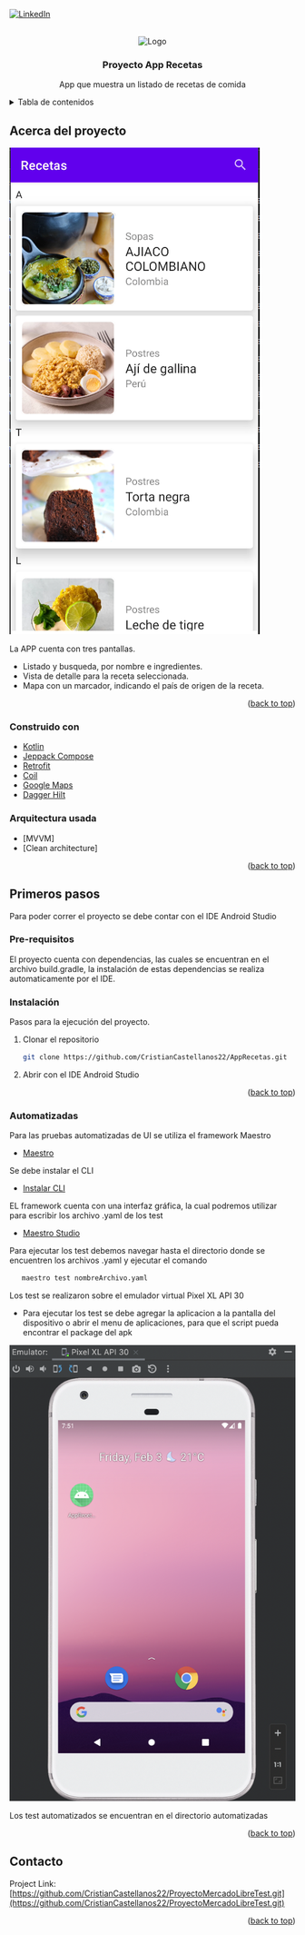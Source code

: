 <div id="top"></div>

[![LinkedIn][linkedin-shield]][linkedin-url]


<!-- PROJECT LOGO -->
<br />
<div align="center">
    <img src="images/logo.png" alt="Logo" width="80" height="80">
  </a>

<h3 align="center">Proyecto App Recetas</h3>

  <p align="center">
    App que muestra un listado de recetas de comida
    <br />
  </p>
</div>



<!-- TABLE OF CONTENTS -->
<details>
  <summary>Tabla de contenidos</summary>
  <ol>
    <li>
      <a href="#Acerca del projecto">Acerca del projecto</a>
      <ul>
        <li><a href="#built-with">Construido con</a></li>
      </ul>
    </li>
    <li>
      <a href="#getting-started">Primeros pasos</a>
      <ul>
        <li><a href="#prerequisites">Pre-requisitos</a></li>
        <li><a href="#installation">Instalación</a></li>
      </ul>
    </li>
    <li>
      <a href="#automatizadas">Pruebas Automatizadas</a>
    </li>
    <li><a href="#contact">Contacto</a></li>
  </ol>
</details>

<!-- ABOUT THE PROJECT -->
## Acerca del proyecto

![Product Name Screen Shot][product-screenshot]

La APP cuenta con tres pantallas.
* Listado y busqueda, por nombre e ingredientes.
* Vista de detalle para la receta seleccionada.
* Mapa con un marcador, indicando el país de origen de la receta.

<p align="right">(<a href="#top">back to top</a>)</p>

### Construido con

* [Kotlin](https://kotlinlang.org/)
* [Jeppack Compose](https://developer.android.com/jetpack?hl=es-419)
* [Retrofit](https://square.github.io/retrofit/)
* [Coil](https://coil-kt.github.io/coil/compose/)
* [Google Maps](https://developers.google.com/maps/documentation/android-sdk/maps-compose?hl=es-419)
* [Dagger Hilt](https://developer.android.com/training/dependency-injection/hilt-jetpack?hl=es-419)


### Arquitectura usada
* [MVVM]
* [Clean architecture]

<p align="right">(<a href="#top">back to top</a>)</p>

<!-- GETTING STARTED -->
## Primeros pasos

Para poder correr el proyecto se debe contar con el IDE Android Studio

### Pre-requisitos

El proyecto cuenta con dependencias, las cuales se encuentran en el archivo build.gradle, la instalación de estas dependencias se realiza automaticamente por el IDE.

### Instalación

Pasos para la ejecución del proyecto.

1. Clonar el repositorio
   ```sh
   git clone https://github.com/CristianCastellanos22/AppRecetas.git
   ```
2. Abrir con el IDE Android Studio

<p align="right">(<a href="#top">back to top</a>)</p>

### Automatizadas

Para las pruebas automatizadas de UI se utiliza el framework Maestro

* [Maestro](https://maestro.mobile.dev/)

Se debe instalar el CLI

* [Instalar CLI](https://maestro.mobile.dev/getting-started/installing-maestro)

EL framework cuenta con una interfaz gráfica, la cual podremos utilizar para escribir los archivo .yaml de los test

* [Maestro Studio](https://maestro.mobile.dev/getting-started/maestro-studio)

Para ejecutar los test debemos navegar hasta el directorio donde se encuentren los archivos .yaml y ejecutar el comando

```sh
   maestro test nombreArchivo.yaml
   ```

Los test se realizaron sobre el emulador virtual Pixel XL API 30
* Para ejecutar los test se debe agregar la aplicacion a la pantalla del dispositivo o abrir el menu de aplicaciones, para que el script pueda encontrar el package del apk

![Emulator Screen Shot][emulator-screenshot]

Los test automatizados se encuentran en el directorio automatizadas

<p align="right">(<a href="#top">back to top</a>)</p>

<!-- CONTACT -->
## Contacto

Project Link: [https://github.com/CristianCastellanos22/ProyectoMercadoLibreTest.git](https://github.com/CristianCastellanos22/ProyectoMercadoLibreTest.git)

<p align="right">(<a href="#top">back to top</a>)</p>

<!-- MARKDOWN LINKS & IMAGES -->
<!-- https://www.markdownguide.org/basic-syntax/#reference-style-links -->
[linkedin-shield]: https://img.shields.io/badge/-LinkedIn-black.svg?style=for-the-badge&logo=linkedin&colorB=555
[linkedin-url]: https://www.linkedin.com/in/cristianjcb/
[product-screenshot]: images/Screenshot_App1.png
[emulator-screenshot]: images/Screenshot_emulator.png
